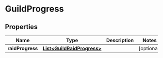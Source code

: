 

# GuildProgress


## Properties

| Name | Type | Description | Notes |
|------------ | ------------- | ------------- | -------------|
|**raidProgress** | [**List&lt;GuildRaidProgress&gt;**](GuildRaidProgress.md) |  |  [optional] |



